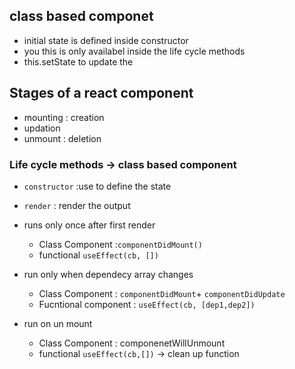 ## class based componet
* initial state is defined inside constructor
*  you this is only availabel inside the life cycle methods
* this.setState to update the

## Stages of a react  component
* mounting : creation
* updation 
* unmount : deletion 
### Life cycle methods -> class based component
* `constructor` :use to define the state 
* `render` : render the output

* runs only once after first render
    *   Class Component :`componentDidMount()`
    *   functional `useEffect(cb, [])`

* run only when dependecy array changes 
    * Class Component : `componentDidMount`+ `componentDidUpdate`
    * Fucntional component : `useEffect(cb, [dep1,dep2])`
* run on un mount 
    *  Class Component : componenetWillUnmount
    * functional `useEffect(cb,[])` -> clean up function  



